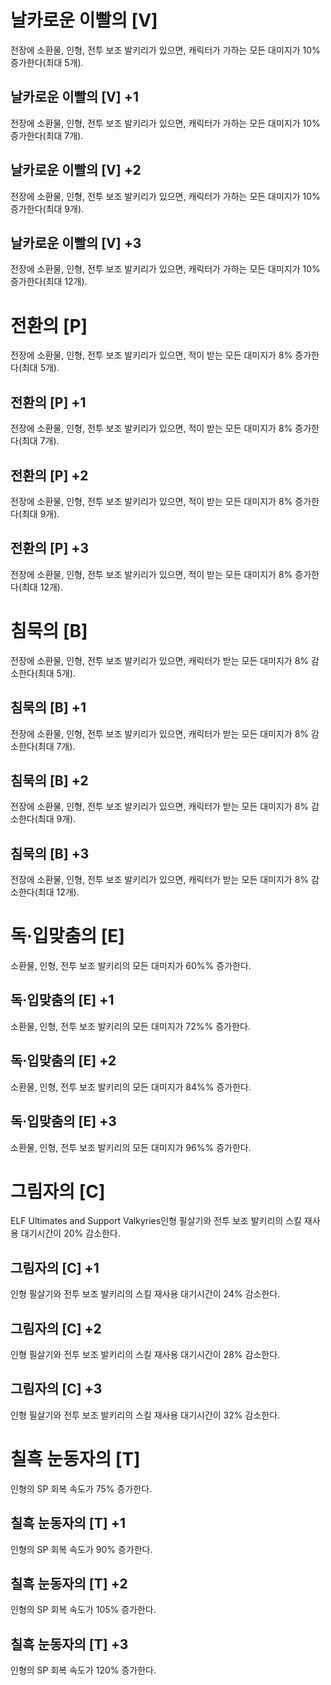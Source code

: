 # 날카로운 이빨의 [V]

전장에 소환물, 인형, 전투 보조 발키리가 있으면, 캐릭터가 가하는 모든 대미지가 10% 증가한다(최대 5개).

## 날카로운 이빨의 [V] +1

전장에 소환물, 인형, 전투 보조 발키리가 있으면, 캐릭터가 가하는 모든 대미지가 10% 증가한다(최대 7개).

## 날카로운 이빨의 [V] +2

전장에 소환물, 인형, 전투 보조 발키리가 있으면, 캐릭터가 가하는 모든 대미지가 10% 증가한다(최대 9개).

## 날카로운 이빨의 [V] +3

전장에 소환물, 인형, 전투 보조 발키리가 있으면, 캐릭터가 가하는 모든 대미지가 10% 증가한다(최대 12개).

# 전환의 [P]

전장에 소환물, 인형, 전투 보조 발키리가 있으면, 적이 받는 모든 대미지가 8% 증가한다(최대 5개).

## 전환의 [P] +1

전장에 소환물, 인형, 전투 보조 발키리가 있으면, 적이 받는 모든 대미지가 8% 증가한다(최대 7개).

## 전환의 [P] +2

전장에 소환물, 인형, 전투 보조 발키리가 있으면, 적이 받는 모든 대미지가 8% 증가한다(최대 9개).

## 전환의 [P] +3

전장에 소환물, 인형, 전투 보조 발키리가 있으면, 적이 받는 모든 대미지가 8% 증가한다(최대 12개).

# 침묵의 [B]

전장에 소환물, 인형, 전투 보조 발키리가 있으면, 캐릭터가 받는 모든 대미지가 8% 감소한다(최대 5개).

## 침묵의 [B] +1

전장에 소환물, 인형, 전투 보조 발키리가 있으면, 캐릭터가 받는 모든 대미지가 8% 감소한다(최대 7개).

## 침묵의 [B] +2

전장에 소환물, 인형, 전투 보조 발키리가 있으면, 캐릭터가 받는 모든 대미지가 8% 감소한다(최대 9개).

## 침묵의 [B] +3

전장에 소환물, 인형, 전투 보조 발키리가 있으면, 캐릭터가 받는 모든 대미지가 8% 감소한다(최대 12개).

# 독·입맞춤의 [E]

소환물, 인형, 전투 보조 발키리의 모든 대미지가 60%% 증가한다.

## 독·입맞춤의 [E] +1

소환물, 인형, 전투 보조 발키리의 모든 대미지가 72%% 증가한다.

## 독·입맞춤의 [E] +2

소환물, 인형, 전투 보조 발키리의 모든 대미지가 84%% 증가한다.

## 독·입맞춤의 [E] +3

소환물, 인형, 전투 보조 발키리의 모든 대미지가 96%% 증가한다.

# 그림자의 [C]

ELF Ultimates and Support Valkyries인형 필살기와 전투 보조 발키리의 스킬 재사용 대기시간이 20% 감소한다.

## 그림자의 [C] +1

인형 필살기와 전투 보조 발키리의 스킬 재사용 대기시간이 24% 감소한다.

## 그림자의 [C] +2

인형 필살기와 전투 보조 발키리의 스킬 재사용 대기시간이 28% 감소한다.

## 그림자의 [C] +3

인형 필살기와 전투 보조 발키리의 스킬 재사용 대기시간이 32% 감소한다.

# 칠흑 눈동자의 [T]

인형의 SP 회복 속도가 75% 증가한다.

## 칠흑 눈동자의 [T] +1

인형의 SP 회복 속도가 90% 증가한다.

## 칠흑 눈동자의 [T] +2

인형의 SP 회복 속도가 105% 증가한다.

## 칠흑 눈동자의 [T] +3

인형의 SP 회복 속도가 120% 증가한다.
